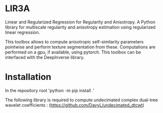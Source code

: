 # LIR3A
Linear and Regularized Regression for Regularity and Anisotropy. A Python library for multiscale regularity and anisotropy estimation using regularized linear regression.

This toolbox allows to compute anisotropic self-similarity parameters pointwise and perform texture segmentation from these. Computations are performed on a gpu, if available, using pytorch. This toolbox can be interfaced with the DeepInverse library. 

# Installation 
In the repository root
'python -m pip install .'

The following library is required to compute undecimated complex dual-tree wavelet coefficients : (https://github.com/DavyL/undecimated_dtcwt)
